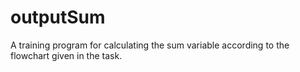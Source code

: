 # outputSum
A training program for calculating the sum variable according to the flowchart given in the task.
